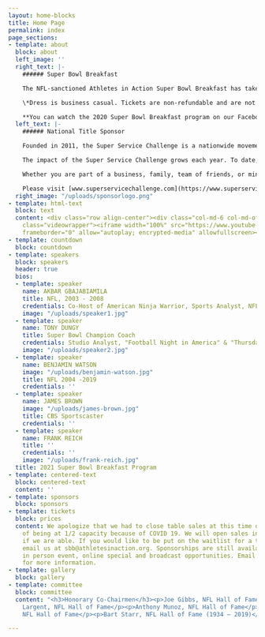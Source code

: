 ```yaml
---
layout: home-blocks
title: Home Page
permalink: index
page_sections:
- template: about
  block: about
  left_image: ''
  right_text: |-
    ###### Super Bowl Breakfast

    The NFL-sanctioned Athletes in Action Super Bowl Breakfast has taken place in the Super Bowl host city every year since 1988, drawing sellout crowds to hear from some of sport’s biggest names. The Bart Starr Award, presented at the breakfast, honors Starr’s lifelong commitment to serving as a positive role model to his family, teammates and community. The winner of the Bart Starr Award is determined by NFL-player balloting at the end of the regular season, making it one of only two individual honors selected by the players themselves.

    \*Dress is business casual. Tickets are non-refundable and are not tax-deductible.

    **You can watch the 2020 Super Bowl Breakfast program on our Facebook page** [https://www.facebook.com/SBowlBreakfast/](https://www.facebook.com/SBowlBreakfast/ "https://www.facebook.com/SBowlBreakfast/").
  left_text: |-
    ###### National Title Sponsor

    Founded in 2011, the Super Service Challenge is a nationwide movement to transform organizations through service. Driven by the idea people and teams grow stronger when they join together to serve, the Challenge encourages volunteerism, sharing stories of service and awarding funds to nonprofits.

    The impact of the Super Service Challenge grows each year. To date, more than 100,000 people have served nearly 3,000 charities nationwide through the Challenge, and winning nonprofits have received more $30 million in awards. Online, the Challenge has shared more than 20,000 stories of service, counted more than 2.5 million votes, and made over 300 million media impressions.

    Whether you are part of a business, family, team of friends, or ministry, the Super Service Challenge provides a way to facilitate teamwork and engagement that benefits individuals, teams and communities

    Please visit [www.superservicechallenge.com](https://www.superservicechallenge.com/) for more information.
  right_image: "/uploads/sponsorlogo.png"
- template: html-text
  block: text
  content: <div class="row align-center"><div class="col-md-6 col-md-offset-3"><div
    class="videowrapper"><iframe width="100%" src="https://www.youtube.com/embed/Em61LO9teOI"
    frameborder="0" allow="autoplay; encrypted-media" allowfullscreen></iframe></div></div></div>
- template: countdown
  block: countdown
- template: speakers
  block: speakers
  header: true
  bios:
  - template: speaker
    name: AKBAR GBAJABIAMILA
    title: NFL, 2003 - 2008
    credentials: Co-Host of American Ninja Warrior, Sports Analyst, NFL Network
    image: "/uploads/speaker1.jpg"
  - template: speaker
    name: TONY DUNGY
    title: Super Bowl Champion Coach
    credentials: Studio Analyst, "Football Night in America" & "Thursday Night Football"
    image: "/uploads/speaker2.jpg"
  - template: speaker
    name: BENJAMIN WATSON
    image: "/uploads/benjamin-watson.jpg"
    title: NFL 2004 -2019
    credentials: ''
  - template: speaker
    name: JAMES BROWN
    image: "/uploads/james-brown.jpg"
    title: CBS Sportscaster
    credentials: ''
  - template: speaker
    name: FRANK REICH
    title: ''
    credentials: ''
    image: "/uploads/frank-reich.jpg"
  title: 2021 Super Bowl Breakfast Program
- template: centered-text
  block: centered-text
  content: ''
- template: sponsors
  block: sponsors
- template: tickets
  block: prices
  content: We apologize that we had to close table sales at this time due to the restriction
    of being at 1/2 capacity because of COVID 19. We will open sales in the future
    if we are able. If you would like to be put on the waitlist for a table, please
    email us at sbb@athletesinaction.org. Sponsorships are still available for the
    in person event, online special and broadcast opportunities. Email sbb@athletesinaction.org
    for more information.
- template: gallery
  block: gallery
- template: committee
  block: committee
  content: "<h3>Honorary Co-Chairmen</h3><p>Joe Gibbs, NFL Hall of Fame</p><p>Steve
    Largent, NFL Hall of Fame</p><p>Anthony Munoz, NFL Hall of Fame</p><p>Mike Singletary,
    NFL Hall of Fame</p><p>Bart Starr, NFL Hall of Fame (1934 – 2019)</p>"

---
```

